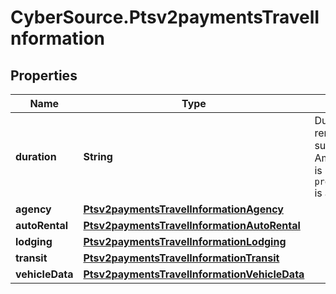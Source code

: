# CyberSource.Ptsv2paymentsTravelInformation

## Properties
Name | Type | Description | Notes
------------ | ------------- | ------------- | -------------
**duration** | **String** | Duration of the auto rental or lodging rental.  #### Auto rental This field is supported for Visa, MasterCard, and American Express. **Important** If this field is not included when the `processingInformation.industryDataType` is auto rental, the transaction is declined.  | [optional] 
**agency** | [**Ptsv2paymentsTravelInformationAgency**](Ptsv2paymentsTravelInformationAgency.md) |  | [optional] 
**autoRental** | [**Ptsv2paymentsTravelInformationAutoRental**](Ptsv2paymentsTravelInformationAutoRental.md) |  | [optional] 
**lodging** | [**Ptsv2paymentsTravelInformationLodging**](Ptsv2paymentsTravelInformationLodging.md) |  | [optional] 
**transit** | [**Ptsv2paymentsTravelInformationTransit**](Ptsv2paymentsTravelInformationTransit.md) |  | [optional] 
**vehicleData** | [**Ptsv2paymentsTravelInformationVehicleData**](Ptsv2paymentsTravelInformationVehicleData.md) |  | [optional] 


